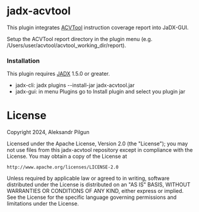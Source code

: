 # jadx-acvtool

This plugin integrates [ACVTool](https://github.com/piltun/acvtool) instruction coverage report into JaDX-GUI.

Setup the ACVTool report directory in the plugin menu (e.g. /Users/user/acvtool/acvtool_working_dir/report).

### Installation

This plugin requires [JADX](https://github.com/skylot/jadx) 1.5.0 or greater.

- jadx-cli: jadx plugins --install-jar jadx-acvtool.jar
- jadx-gui: in menu Plugins go to Install plugin and select you plugin jar

# License

Copyright 2024, Aleksandr Pilgun

Licensed under the Apache License, Version 2.0 (the "License");
you may not use files from this jadx-acvtool repository except in compliance 
with the License.
You may obtain a copy of the License at

    http://www.apache.org/licenses/LICENSE-2.0

Unless required by applicable law or agreed to in writing, software
distributed under the License is distributed on an "AS IS" BASIS,
WITHOUT WARRANTIES OR CONDITIONS OF ANY KIND, either express or implied.
See the License for the specific language governing permissions and
limitations under the License.
